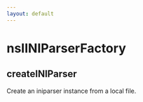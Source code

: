 ```yaml
---
layout: default
---
```


# nsIINIParserFactory #

## createINIParser ##

Create an iniparser instance from a local file.

